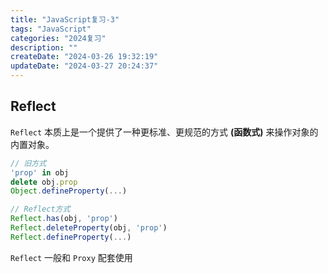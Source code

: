 ```yaml
---
title: "JavaScript复习-3"
tags: "JavaScript"
categories: "2024复习"
description: ""
createDate: "2024-03-26 19:32:19"
updateDate: "2024-03-27 20:24:37"
---
```


## Reflect

`Reflect` 本质上是一个提供了一种更标准、更规范的方式 **(函数式)** 来操作对象的内置对象。

```js
// 旧方式
'prop' in obj
delete obj.prop
Object.defineProperty(...)

// Reflect方式
Reflect.has(obj, 'prop')
Reflect.deleteProperty(obj, 'prop')
Reflect.defineProperty(...)
```

`Reflect` 一般和 `Proxy` 配套使用
